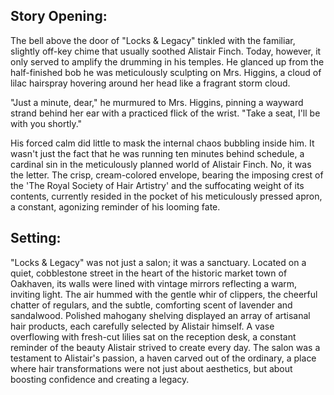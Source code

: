 ## Story Opening:

The bell above the door of "Locks & Legacy" tinkled with the familiar, slightly off-key chime that usually soothed Alistair Finch. Today, however, it only served to amplify the drumming in his temples. He glanced up from the half-finished bob he was meticulously sculpting on Mrs. Higgins, a cloud of lilac hairspray hovering around her head like a fragrant storm cloud.

"Just a minute, dear," he murmured to Mrs. Higgins, pinning a wayward strand behind her ear with a practiced flick of the wrist. "Take a seat, I'll be with you shortly."

His forced calm did little to mask the internal chaos bubbling inside him. It wasn't just the fact that he was running ten minutes behind schedule, a cardinal sin in the meticulously planned world of Alistair Finch. No, it was the letter. The crisp, cream-colored envelope, bearing the imposing crest of the 'The Royal Society of Hair Artistry' and the suffocating weight of its contents, currently resided in the pocket of his meticulously pressed apron, a constant, agonizing reminder of his looming fate.

## Setting:

"Locks & Legacy" was not just a salon; it was a sanctuary. Located on a quiet, cobblestone street in the heart of the historic market town of Oakhaven, its walls were lined with vintage mirrors reflecting a warm, inviting light. The air hummed with the gentle whir of clippers, the cheerful chatter of regulars, and the subtle, comforting scent of lavender and sandalwood. Polished mahogany shelving displayed an array of artisanal hair products, each carefully selected by Alistair himself. A vase overflowing with fresh-cut lilies sat on the reception desk, a constant reminder of the beauty Alistair strived to create every day. The salon was a testament to Alistair's passion, a haven carved out of the ordinary, a place where hair transformations were not just about aesthetics, but about boosting confidence and creating a legacy.
